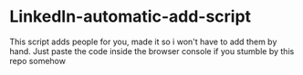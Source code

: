 # LinkedIn-automatic-add-script
This script adds people for you, made it so i won't have to add them by hand. Just paste the code inside the browser console if you stumble by this repo somehow
